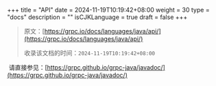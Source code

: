 +++
title = "API"
date = 2024-11-19T10:19:42+08:00
weight = 30
type = "docs"
description = ""
isCJKLanguage = true
draft = false
+++

> 原文：[https://grpc.io/docs/languages/java/api/](https://grpc.io/docs/languages/java/api/)
>
> 收录该文档的时间：`2024-11-19T10:19:42+08:00`

​	请直接参见：[https://grpc.github.io/grpc-java/javadoc/](https://grpc.github.io/grpc-java/javadoc/)

